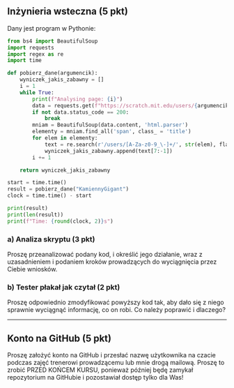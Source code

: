 ## Inżynieria wsteczna (5 pkt)

Dany jest program w Pythonie:
```py
from bs4 import BeautifulSoup
import requests
import regex as re
import time

def pobierz_dane(argumencik):
    wyniczek_jakis_zabawny = []
    i = 1
    while True:
        print(f"Analysing page: {i}")
        data = requests.get(f"https://scratch.mit.edu/users/{argumencik}/followers/?page={i}")
        if not data.status_code == 200:
            break
        mniam = BeautifulSoup(data.content, 'html.parser')
        elementy = mniam.find_all('span', class_ = 'title')
        for elem in elementy:
            text = re.search(r'/users/[A-Za-z0-9_\-]+/', str(elem), flags = re.MULTILINE).group()
            wyniczek_jakis_zabawny.append(text[7:-1])
        i += 1

    return wyniczek_jakis_zabawny

start = time.time()
result = pobierz_dane("KamiennyGigant")
clock = time.time() - start

print(result)
print(len(result))
print(f"Time: {round(clock, 2)}s")
```
### a) Analiza skryptu (3 pkt)
Proszę przeanalizować podany kod, i określić jego działanie, wraz z uzasadnieniem i podaniem kroków prowadzących do wyciągnięcia przez Ciebie wniosków.

### b) Tester płakał jak czytał (2 pkt)
Proszę odpowiednio zmodyfikować powyższy kod tak, aby dało się z niego sprawnie wyciągnąć informację, co on robi. Co należy poprawić i dlaczego?

---
## Konto na GitHub (5 pkt)
Proszę założyć konto na GitHub i przesłać nazwę użytkownika na czacie  podczas zajęć trenerowi prowadzącemu lub mnie drogą mailową. Proszę to zrobić PRZED KOŃCEM KURSU, ponieważ później będę zamykał repozytorium na GitHubie i pozostawiał dostęp tylko dla Was!